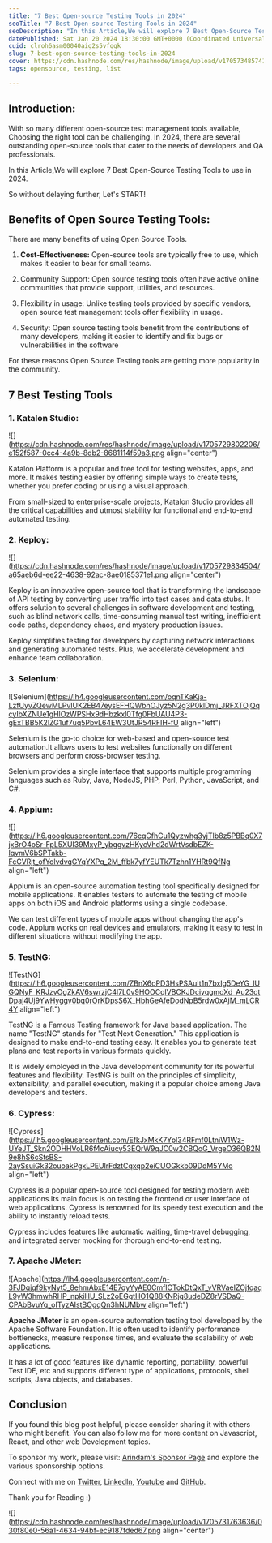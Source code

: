 ```yaml
---
title: "7 Best Open-source Testing Tools in 2024"
seoTitle: "7 Best Open-source Testing Tools in 2024"
seoDescription: "In this Article,We will explore 7 Best Open-Source Testing Tools to use in 2024."
datePublished: Sat Jan 20 2024 18:30:00 GMT+0000 (Coordinated Universal Time)
cuid: clroh6asm00040aig2s5vfqqk
slug: 7-best-open-source-testing-tools-in-2024
cover: https://cdn.hashnode.com/res/hashnode/image/upload/v1705734857417/405ef048-1bcb-4000-8259-91bee104f411.png
tags: opensource, testing, list

---
```


## Introduction:

With so many different open-source test management tools available, Choosing the right tool can be challenging. In 2024, there are several outstanding open-source tools that cater to the needs of developers and QA professionals.

In this Article,We will explore 7 Best Open-Source Testing Tools to use in 2024.

So without delaying further, Let's START!

## **Benefits of Open Source Testing Tools:**

There are many benefits of using Open Source Tools.

1. **Cost-Effectiveness:** Open-source tools are typically free to use, which makes it easier to bear for small teams.
    
2. Community Support: Open source testing tools often have active online communities that provide support, utilities, and resources.
    
3. Flexibility in usage: Unlike testing tools provided by specific vendors, open source test management tools offer flexibility in usage.
    
4. Security: Open source testing tools benefit from the contributions of many developers, making it easier to identify and fix bugs or vulnerabilities in the software
    

For these reasons Open Source Testing tools are getting more popularity in the community.

## 7 Best Testing Tools

### 1\. Katalon Studio:

![](https://cdn.hashnode.com/res/hashnode/image/upload/v1705729802206/e152f587-0cc4-4a9b-8db2-8681114f59a3.png align="center")

Katalon Platform is a popular and free tool for testing websites, apps, and more. It makes testing easier by offering simple ways to create tests, whether you prefer coding or using a visual approach.

From small-sized to enterprise-scale projects, Katalon Studio provides all the critical capabilities and utmost stability for functional and end-to-end automated testing.

### 2\. Keploy:

![](https://cdn.hashnode.com/res/hashnode/image/upload/v1705729834504/a65aeb6d-ee22-4638-92ac-8ae0185371e1.png align="center")

Keploy is an innovative open-source tool that is transforming the landscape of API testing by converting user traffic into test cases and data stubs. It offers solution to several challenges in software development and testing, such as blind network calls, time-consuming manual test writing, inefficient code paths, dependency chaos, and mystery production issues.

Keploy simplifies testing for developers by capturing network interactions and generating automated tests. Plus, we accelerate development and enhance team collaboration.

### 3\. Selenium:

![Selenium](https://lh4.googleusercontent.com/oqnTKaKja-LzfUyvZQewMLPvIUK2EB47eysEFHQWbnOJyz5N2g3P0klDmj_JRFXTOjQqcyIbXZNUe1gHlOzWPSHx9dHbzkxl0Tfg0FbUAU4P3-gExTBB5K2lZG1uf7uq5PbvL64EW3UtJR54RFIH-fU align="left")

Selenium is the go-to choice for web-based and open-source test automation.It allows users to test websites functionally on different browsers and perform cross-browser testing.

Selenium provides a single interface that supports multiple programming languages such as Ruby, Java, NodeJS, PHP, Perl, Python, JavaScript, and C#.

### 4\. Appium:

![](https://lh6.googleusercontent.com/76cqCfhCu1Qyzwhg3yjTIb8z5PBBq0X7jxBrO4oSr-FpL5XUI39MxyP_ybggvzHKycVhd2dWrtVsdbEZK-IqvmV6bSPTakb-FcCVRjt_ofYolvdvqGYqYXPg_2M_ffbk7yfYEUTk7Tzhn1YHRt9QfNg align="left")

Appium is an open-source automation testing tool specifically designed for mobile applications. It enables testers to automate the testing of mobile apps on both iOS and Android platforms using a single codebase.

We can test different types of mobile apps without changing the app's code. Appium works on real devices and emulators, making it easy to test in different situations without modifying the app.

### 5\. TestNG:

![TestNG](https://lh6.googleusercontent.com/ZBnX6oPD3HsPSAuIt1n7bxIg5DeYG_lUGQNyF_KRJzvOgZkAV6swrzjC4l7L0v9HOOCqlVBCKJDciyqgmoXd_Au23otDpaj4Uj9YwHyggv0bq0rOrKDpsS6X_HbhGeAfeDodNpB5rdw0xAjM_mLCR4Y align="left")

TestNG is a Famous Testing framework for Java based application. The name "TestNG" stands for "Test Next Generation." This application is designed to make end-to-end testing easy. It enables you to generate test plans and test reports in various formats quickly.

It is widely employed in the Java development community for its powerful features and flexibility. TestNG is built on the principles of simplicity, extensibility, and parallel execution, making it a popular choice among Java developers and testers.

### 6\. Cypress:

![Cypress](https://lh5.googleusercontent.com/EfkJxMkK7Ypl34RFmf0LtniW1Wz-UYeJT_Skn2ODHHVoLR6f4cAiucy53EQrW9qJC0w2CBQoG_VrgeO36QB2N9e8hS6cStsBS-2aySsuiGk32ouoakPgxLPEUlrFdztCqxqp2eiCUOGkkb09DdM5YMo align="left")

Cypress is a popular open-source tool designed for testing modern web applications.Its main focus is on testing the frontend or user interface of web applications. Cypress is renowned for its speedy test execution and the ability to instantly reload tests.

Cypress includes features like automatic waiting, time-travel debugging, and integrated server mocking for thorough end-to-end testing.

### 7\. **Apache JMeter**:

![Apache](https://lh4.googleusercontent.com/n-3FJDqjqf9kyNyt5_8ehmAbxE14E7qyYyAE0CmfICTokDtQxT_vVRVaeIZOjfqaqL9yW3hmwhRHP_npkiHU_SLz2oEGgtHO1Q88KNRjg8udeDZ8rVSDaQ-CPAbBvuYq_oITyzAIstBOgqQn3hNUMbw align="left")

**Apache JMeter** is an open-source automation testing tool developed by the Apache Software Foundation. It is often used to identify performance bottlenecks, measure response times, and evaluate the scalability of web applications.

It has a lot of good features like dynamic reporting, portability, powerful Test IDE, etc and supports different type of applications, protocols, shell scripts, Java objects, and databases.

## Conclusion

If you found this blog post helpful, please consider sharing it with others who might benefit. You can also follow me for more content on Javascript, React, and other web Development topics.

To sponsor my work, please visit: [Arindam's Sponsor Page](https://arindam1729.hashnode.dev/sponsor) and explore the various sponsorship options.

Connect with me on [Twitter](https://twitter.com/intent/follow?screen_name=Arindam_1729), [LinkedIn](https://www.linkedin.com/in/arindam2004/), [Youtube](https://www.youtube.com/channel/@Arindam_1729) and [GitHub](https://github.com/Arindam200).

Thank you for Reading :)

![](https://cdn.hashnode.com/res/hashnode/image/upload/v1705731763636/030f80e0-56a1-4634-94bf-ec9187fded67.png align="center")